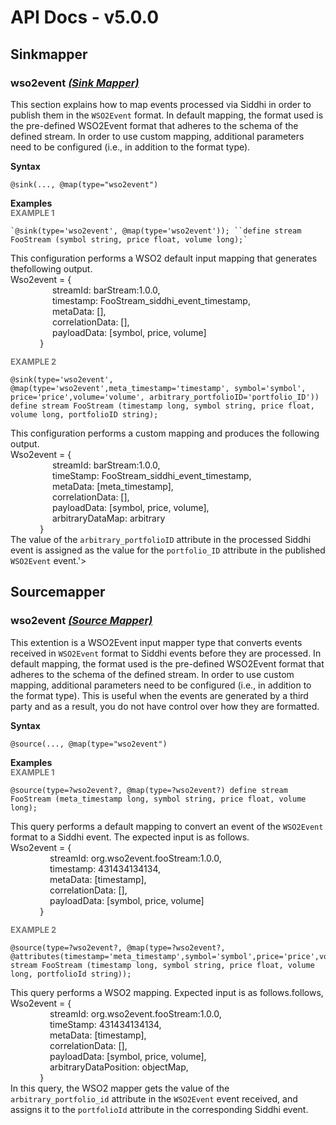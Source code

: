 # API Docs - v5.0.0

## Sinkmapper

### wso2event *<a target="_blank" href="http://siddhi.io/documentation/siddhi-5.x/query-guide-5.x/#sink-mapper">(Sink Mapper)</a>*

<p style="word-wrap: break-word">This section explains how to map events processed via Siddhi in order to publish them in the <code>WSO2Event</code> format. In default mapping, the format used is the pre-defined WSO2Event format that adheres to the schema of the defined stream. In order to use custom mapping, additional parameters need to be configured (i.e., in addition to the format type).<br></p>

<span id="syntax" class="md-typeset" style="display: block; font-weight: bold;">Syntax</span>
```
@sink(..., @map(type="wso2event")
```

<span id="examples" class="md-typeset" style="display: block; font-weight: bold;">Examples</span>
<span id="example-1" class="md-typeset" style="display: block; color: rgba(0, 0, 0, 0.54); font-size: 12.8px; font-weight: bold;">EXAMPLE 1</span>
```
`@sink(type='wso2event', @map(type='wso2event')); ``define stream FooStream (symbol string, price float, volume long);`
```
<p style="word-wrap: break-word">This configuration performs a WSO2 default input mapping that generates thefollowing output.<br>Wso2event = {<br>&nbsp;&nbsp;&nbsp;&nbsp;&nbsp;&nbsp;&nbsp;&nbsp;&nbsp;&nbsp;&nbsp;&nbsp;&nbsp;&nbsp;&nbsp;&nbsp;&nbsp;streamId: barStream:1.0.0,<br>&nbsp;&nbsp;&nbsp;&nbsp;&nbsp;&nbsp;&nbsp;&nbsp;&nbsp;&nbsp;&nbsp;&nbsp;&nbsp;&nbsp;&nbsp;&nbsp;&nbsp;timestamp: FooStream_siddhi_event_timestamp,<br>&nbsp;&nbsp;&nbsp;&nbsp;&nbsp;&nbsp;&nbsp;&nbsp;&nbsp;&nbsp;&nbsp;&nbsp;&nbsp;&nbsp;&nbsp;&nbsp;&nbsp;metaData: [],<br>&nbsp;&nbsp;&nbsp;&nbsp;&nbsp;&nbsp;&nbsp;&nbsp;&nbsp;&nbsp;&nbsp;&nbsp;&nbsp;&nbsp;&nbsp;&nbsp;&nbsp;correlationData: [],<br>&nbsp;&nbsp;&nbsp;&nbsp;&nbsp;&nbsp;&nbsp;&nbsp;&nbsp;&nbsp;&nbsp;&nbsp;&nbsp;&nbsp;&nbsp;&nbsp;&nbsp;payloadData: [symbol, price, volume]<br>&nbsp;&nbsp;&nbsp;&nbsp;&nbsp;&nbsp;&nbsp;&nbsp;&nbsp;&nbsp;&nbsp;&nbsp;}<br></p>

<span id="example-2" class="md-typeset" style="display: block; color: rgba(0, 0, 0, 0.54); font-size: 12.8px; font-weight: bold;">EXAMPLE 2</span>
```
@sink(type='wso2event', @map(type='wso2event',meta_timestamp='timestamp', symbol='symbol', price='price',volume='volume', arbitrary_portfolioID='portfolio_ID')) define stream FooStream (timestamp long, symbol string, price float, volume long, portfolioID string);
```
<p style="word-wrap: break-word">This configuration performs a custom mapping and produces the following output.<br>Wso2event = {<br>&nbsp;&nbsp;&nbsp;&nbsp;&nbsp;&nbsp;&nbsp;&nbsp;&nbsp;&nbsp;&nbsp;&nbsp;&nbsp;&nbsp;&nbsp;&nbsp;&nbsp;streamId: barStream:1.0.0,<br>&nbsp;&nbsp;&nbsp;&nbsp;&nbsp;&nbsp;&nbsp;&nbsp;&nbsp;&nbsp;&nbsp;&nbsp;&nbsp;&nbsp;&nbsp;&nbsp;&nbsp;timeStamp: FooStream_siddhi_event_timestamp,<br>&nbsp;&nbsp;&nbsp;&nbsp;&nbsp;&nbsp;&nbsp;&nbsp;&nbsp;&nbsp;&nbsp;&nbsp;&nbsp;&nbsp;&nbsp;&nbsp;&nbsp;metaData: [meta_timestamp],<br>&nbsp;&nbsp;&nbsp;&nbsp;&nbsp;&nbsp;&nbsp;&nbsp;&nbsp;&nbsp;&nbsp;&nbsp;&nbsp;&nbsp;&nbsp;&nbsp;&nbsp;correlationData: [],<br>&nbsp;&nbsp;&nbsp;&nbsp;&nbsp;&nbsp;&nbsp;&nbsp;&nbsp;&nbsp;&nbsp;&nbsp;&nbsp;&nbsp;&nbsp;&nbsp;&nbsp;payloadData: [symbol, price, volume],<br>&nbsp;&nbsp;&nbsp;&nbsp;&nbsp;&nbsp;&nbsp;&nbsp;&nbsp;&nbsp;&nbsp;&nbsp;&nbsp;&nbsp;&nbsp;&nbsp;&nbsp;arbitraryDataMap: arbitrary<br>&nbsp;&nbsp;&nbsp;&nbsp;&nbsp;&nbsp;&nbsp;&nbsp;&nbsp;&nbsp;&nbsp;&nbsp;}<br>The value of the <code>arbitrary_portfolioID</code> attribute in the processed Siddhi event is assigned as the value for the <code>portfolio_ID</code> attribute in the published <code>WSO2Event</code> event.'&gt;</p>

## Sourcemapper

### wso2event *<a target="_blank" href="http://siddhi.io/documentation/siddhi-5.x/query-guide-5.x/#source-mapper">(Source Mapper)</a>*

<p style="word-wrap: break-word">This extention is a WSO2Event input mapper type that converts events received in <code>WSO2Event</code> format to Siddhi events before they are processed. In default mapping, the format used is the pre-defined WSO2Event format that adheres to the schema of the defined stream. In order to use custom mapping, additional parameters need to be configured (i.e., in addition to the format type). This is useful when the events are generated by a third party and as a result, you do not have control over how they are formatted.<br></p>

<span id="syntax" class="md-typeset" style="display: block; font-weight: bold;">Syntax</span>
```
@source(..., @map(type="wso2event")
```

<span id="examples" class="md-typeset" style="display: block; font-weight: bold;">Examples</span>
<span id="example-1" class="md-typeset" style="display: block; color: rgba(0, 0, 0, 0.54); font-size: 12.8px; font-weight: bold;">EXAMPLE 1</span>
```
@source(type=?wso2event?, @map(type=?wso2event?) define stream FooStream (meta_timestamp long, symbol string, price float, volume long);
```
<p style="word-wrap: break-word">This query performs a default mapping to convert an event of the <code>WSO2Event</code> format to a Siddhi event. The expected input is as follows.<br>Wso2event = {<br>&nbsp;&nbsp;&nbsp;&nbsp;&nbsp;&nbsp;&nbsp;&nbsp;&nbsp;&nbsp;&nbsp;&nbsp;&nbsp;&nbsp;&nbsp;&nbsp;streamId: org.wso2event.fooStream:1.0.0,<br>&nbsp;&nbsp;&nbsp;&nbsp;&nbsp;&nbsp;&nbsp;&nbsp;&nbsp;&nbsp;&nbsp;&nbsp;&nbsp;&nbsp;&nbsp;&nbsp;timestamp: 431434134134,<br>&nbsp;&nbsp;&nbsp;&nbsp;&nbsp;&nbsp;&nbsp;&nbsp;&nbsp;&nbsp;&nbsp;&nbsp;&nbsp;&nbsp;&nbsp;&nbsp;metaData: [timestamp],<br>&nbsp;&nbsp;&nbsp;&nbsp;&nbsp;&nbsp;&nbsp;&nbsp;&nbsp;&nbsp;&nbsp;&nbsp;&nbsp;&nbsp;&nbsp;&nbsp;correlationData: [],<br>&nbsp;&nbsp;&nbsp;&nbsp;&nbsp;&nbsp;&nbsp;&nbsp;&nbsp;&nbsp;&nbsp;&nbsp;&nbsp;&nbsp;&nbsp;&nbsp;payloadData: [symbol, price, volume]<br>&nbsp;&nbsp;&nbsp;&nbsp;&nbsp;&nbsp;&nbsp;&nbsp;&nbsp;&nbsp;&nbsp;&nbsp;}<br></p>

<span id="example-2" class="md-typeset" style="display: block; color: rgba(0, 0, 0, 0.54); font-size: 12.8px; font-weight: bold;">EXAMPLE 2</span>
```
@source(type=?wso2event?, @map(type=?wso2event?, @attributes(timestamp='meta_timestamp',symbol='symbol',price='price',volume='volume',portfolioId='arbitrary_portfolio_ID')))define stream FooStream (timestamp long, symbol string, price float, volume long, portfolioId string)); 
```
<p style="word-wrap: break-word">This query performs a WSO2 mapping. Expected input is as follows.follows,<br>Wso2event = {<br>&nbsp;&nbsp;&nbsp;&nbsp;&nbsp;&nbsp;&nbsp;&nbsp;&nbsp;&nbsp;&nbsp;&nbsp;&nbsp;&nbsp;&nbsp;&nbsp;streamId: org.wso2event.fooStream:1.0.0,<br>&nbsp;&nbsp;&nbsp;&nbsp;&nbsp;&nbsp;&nbsp;&nbsp;&nbsp;&nbsp;&nbsp;&nbsp;&nbsp;&nbsp;&nbsp;&nbsp;timeStamp: 431434134134,<br>&nbsp;&nbsp;&nbsp;&nbsp;&nbsp;&nbsp;&nbsp;&nbsp;&nbsp;&nbsp;&nbsp;&nbsp;&nbsp;&nbsp;&nbsp;&nbsp;metaData: [timestamp],<br>&nbsp;&nbsp;&nbsp;&nbsp;&nbsp;&nbsp;&nbsp;&nbsp;&nbsp;&nbsp;&nbsp;&nbsp;&nbsp;&nbsp;&nbsp;&nbsp;correlationData: [],<br>&nbsp;&nbsp;&nbsp;&nbsp;&nbsp;&nbsp;&nbsp;&nbsp;&nbsp;&nbsp;&nbsp;&nbsp;&nbsp;&nbsp;&nbsp;&nbsp;payloadData: [symbol, price, volume],<br>&nbsp;&nbsp;&nbsp;&nbsp;&nbsp;&nbsp;&nbsp;&nbsp;&nbsp;&nbsp;&nbsp;&nbsp;&nbsp;&nbsp;&nbsp;&nbsp;arbitraryDataPosition: objectMap,<br>&nbsp;&nbsp;&nbsp;&nbsp;&nbsp;&nbsp;&nbsp;&nbsp;&nbsp;&nbsp;&nbsp;&nbsp;}<br>In this query, the WSO2 mapper gets the value of the <code>arbitrary_portfolio_id</code> attribute in the <code>WSO2Event</code> event received, and assigns it to the <code>portfolioId</code> attribute in the corresponding Siddhi event.</p>

